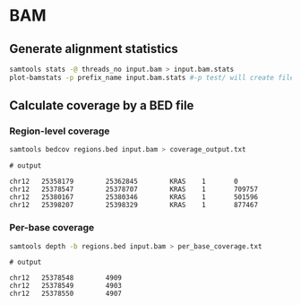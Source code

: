# BAM

## Generate alignment statistics

```bash
samtools stats -@ threads_no input.bam > input.bam.stats
plot-bamstats -p prefix_name input.bam.stats #-p test/ will create files in test folder
```

## Calculate coverage by a BED file

### Region-level coverage

```bash
samtools bedcov regions.bed input.bam > coverage_output.txt
```

```text
# output

chr12   25358179        25362845        KRAS    1       0
chr12   25378547        25378707        KRAS    1       709757
chr12   25380167        25380346        KRAS    1       501596
chr12   25398207        25398329        KRAS    1       877467
```

### Per-base coverage

```bash
samtools depth -b regions.bed input.bam > per_base_coverage.txt
```

```text
# output

chr12   25378548        4909
chr12   25378549        4903
chr12   25378550        4907
```
